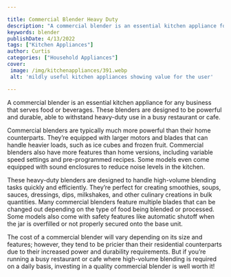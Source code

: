 ```yaml
---

title: Commercial Blender Heavy Duty
description: "A commercial blender is an essential kitchen appliance for any business that serves food or beverages. These blenders are designed...get the full scoop"
keywords: blender
publishDate: 4/13/2022
tags: ["Kitchen Appliances"]
author: Curtis
categories: ["Household Appliances"]
cover: 
 image: /img/kitchenappliances/391.webp
 alt: 'mildly useful kitchen appliances showing value for the user'

---
```


A commercial blender is an essential kitchen appliance for any business that serves food or beverages. These blenders are designed to be powerful and durable, able to withstand heavy-duty use in a busy restaurant or cafe.

Commercial blenders are typically much more powerful than their home counterparts. They’re equipped with larger motors and blades that can handle heavier loads, such as ice cubes and frozen fruit. Commercial blenders also have more features than home versions, including variable speed settings and pre-programmed recipes. Some models even come equipped with sound enclosures to reduce noise levels in the kitchen.

These heavy-duty blenders are designed to handle high-volume blending tasks quickly and efficiently. They’re perfect for creating smoothies, soups, sauces, dressings, dips, milkshakes, and other culinary creations in bulk quantities. Many commercial blenders feature multiple blades that can be changed out depending on the type of food being blended or processed. Some models also come with safety features like automatic shutoff when the jar is overfilled or not properly secured onto the base unit.

The cost of a commercial blender will vary depending on its size and features; however, they tend to be pricier than their residential counterparts due to their increased power and durability requirements. But if you’re running a busy restaurant or cafe where high-volume blending is required on a daily basis, investing in a quality commercial blender is well worth it!
